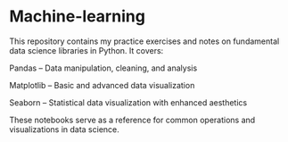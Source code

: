 # Machine-learning

This repository contains my practice exercises and notes on fundamental data science libraries in Python. It covers:

Pandas – Data manipulation, cleaning, and analysis

Matplotlib – Basic and advanced data visualization

Seaborn – Statistical data visualization with enhanced aesthetics

These notebooks serve as a reference for common operations and visualizations in data science. 
